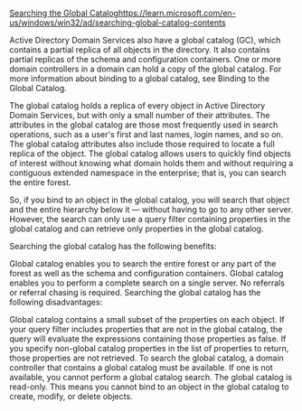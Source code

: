 [Searching the Global Catalog](https://learn.microsoft.com/en-us/windows/win32/ad/searching-global-catalog-contents)https://learn.microsoft.com/en-us/windows/win32/ad/searching-global-catalog-contents

Active Directory Domain Services also have a global catalog (GC), which contains a partial replica of all objects in the directory. It also contains partial replicas of the schema and configuration containers. One or more domain controllers in a domain can hold a copy of the global catalog. For more information about binding to a global catalog, see Binding to the Global Catalog.

The global catalog holds a replica of every object in Active Directory Domain Services, but with only a small number of their attributes. The attributes in the global catalog are those most frequently used in search operations, such as a user's first and last names, login names, and so on. The global catalog attributes also include those required to locate a full replica of the object. The global catalog allows users to quickly find objects of interest without knowing what domain holds them and without requiring a contiguous extended namespace in the enterprise; that is, you can search the entire forest.

So, if you bind to an object in the global catalog, you will search that object and the entire hierarchy below it — without having to go to any other server. However, the search can only use a query filter containing properties in the global catalog and can retrieve only properties in the global catalog.

Searching the global catalog has the following benefits:

Global catalog enables you to search the entire forest or any part of the forest as well as the schema and configuration containers.
Global catalog enables you to perform a complete search on a single server. No referrals or referral chasing is required.
Searching the global catalog has the following disadvantages:

Global catalog contains a small subset of the properties on each object. If your query filter includes properties that are not in the global catalog, the query will evaluate the expressions containing those properties as false. If you specify non-global catalog properties in the list of properties to return, those properties are not retrieved.
To search the global catalog, a domain controller that contains a global catalog must be available. If one is not available, you cannot perform a global catalog search.
The global catalog is read-only. This means you cannot bind to an object in the global catalog to create, modify, or delete objects.
